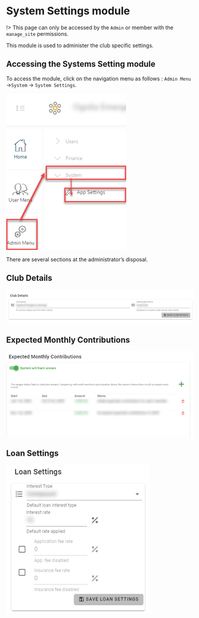 # System Settings module
!> This page can only be accessed by the `Admin` or member with the `manage_site` permissions.

This module is used to administer the club specific settings. 

## Accessing the Systems Setting module
To access the  module, click on the navigation menu as follows : `Admin Menu` ->`System` ->    `System Settings`.

![alt text](images/11.1_System_Settings_Menu.png "System Settings menu")

There are several sections at the administrator’s disposal.

## Club Details
![alt text](images/11.2_Club_details.png "System Settings menu")

## Expected Monthly Contributions
![alt text](images/11.3_Expected_monthly.png "Expected monthly payments")

## Loan Settings
![alt text](images/11.4_Loan_settings.png "Loan Settings")